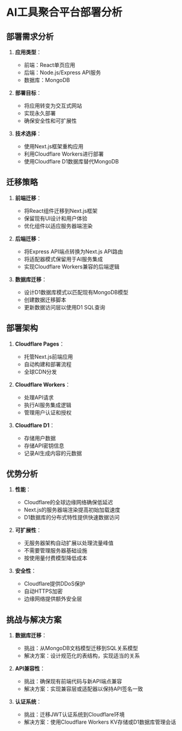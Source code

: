 # AI工具聚合平台部署分析

## 部署需求分析

1. **应用类型**：
   - 前端：React单页应用
   - 后端：Node.js/Express API服务
   - 数据库：MongoDB

2. **部署目标**：
   - 将应用转变为交互式网站
   - 实现永久部署
   - 确保安全性和可扩展性

3. **技术选择**：
   - 使用Next.js框架重构应用
   - 利用Cloudflare Workers进行部署
   - 使用Cloudflare D1数据库替代MongoDB

## 迁移策略

1. **前端迁移**：
   - 将React组件迁移到Next.js框架
   - 保留现有UI设计和用户体验
   - 优化组件以适应服务器端渲染

2. **后端迁移**：
   - 将Express API端点转换为Next.js API路由
   - 将适配器模式保留用于AI服务集成
   - 实现Cloudflare Workers兼容的后端逻辑

3. **数据库迁移**：
   - 设计D1数据库模式以匹配现有MongoDB模型
   - 创建数据迁移脚本
   - 更新数据访问层以使用D1 SQL查询

## 部署架构

1. **Cloudflare Pages**：
   - 托管Next.js前端应用
   - 自动构建和部署流程
   - 全球CDN分发

2. **Cloudflare Workers**：
   - 处理API请求
   - 执行AI服务集成逻辑
   - 管理用户认证和授权

3. **Cloudflare D1**：
   - 存储用户数据
   - 存储API密钥信息
   - 记录AI生成内容的元数据

## 优势分析

1. **性能**：
   - Cloudflare的全球边缘网络确保低延迟
   - Next.js的服务器端渲染提高初始加载速度
   - D1数据库的分布式特性提供快速数据访问

2. **可扩展性**：
   - 无服务器架构自动扩展以处理流量峰值
   - 不需要管理服务器基础设施
   - 按使用量付费模型降低成本

3. **安全性**：
   - Cloudflare提供DDoS保护
   - 自动HTTPS加密
   - 边缘网络提供额外安全层

## 挑战与解决方案

1. **数据库迁移**：
   - 挑战：从MongoDB文档模型迁移到SQL关系模型
   - 解决方案：设计规范化的表结构，实现适当的关系

2. **API兼容性**：
   - 挑战：确保现有前端代码与新API端点兼容
   - 解决方案：实现兼容层或适配器以保持API签名一致

3. **认证系统**：
   - 挑战：迁移JWT认证系统到Cloudflare环境
   - 解决方案：使用Cloudflare Workers KV存储或D1数据库管理会话
